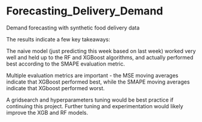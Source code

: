 # Forecasting_Delivery_Demand
Demand forecasting with synthetic food delivery data

The results indicate a few key takeaways:

The naive model (just predicting this week based on last week) worked very well and held up to the RF and XGBoost algorithms, and actually performed best according to the SMAPE evaluation metric.

Multiple evaluation metrics are important - the MSE moving averages indicate that XGBoost performed best, while the SMAPE moving averages indicate that XGboost performed worst.

A gridsearch and hyperparameters tuning would be best practice if continuing this project. Further tuning and experimentation would likely improve the XGB and RF models.
